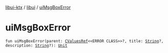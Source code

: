 [libui-ktx](../index.md) / [libui](index.md) / [uiMsgBoxError](./ui-msg-box-error.md)

# uiMsgBoxError

`fun uiMsgBoxError(parent: `[`CValuesRef`](../kotlinx.cinterop/-c-values-ref/index.md)`<<ERROR CLASS>>?, title: `[`String`](https://kotlinlang.org/api/latest/jvm/stdlib/kotlin/-string/index.html)`?, description: `[`String`](https://kotlinlang.org/api/latest/jvm/stdlib/kotlin/-string/index.html)`?): `[`Unit`](https://kotlinlang.org/api/latest/jvm/stdlib/kotlin/-unit/index.html)